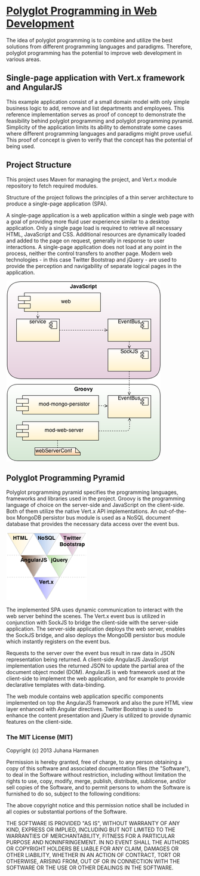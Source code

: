 # [Polyglot Programming in Web Development](http://urn.fi/URN:NBN:fi:tty-201309131343) #

The idea of polyglot programming is to combine and utilize the best solutions from different programming languages and paradigms. Therefore, polyglot programming has the potential to improve web development in various areas.

## Single-page application with Vert.x framework and AngularJS ##

This example application consist of a small domain model with only simple business logic to add, remove and list departments and employees. This reference implementation serves as proof of concept to demonstrate the feasibility behind polyglot programming and polyglot programming pyramid. Simplicity of the application limits its ability to demonstrate some cases where different programming languages and paradigms might prove useful. This proof of concept is given to verify that the concept has the potential of being used.

## Project Structure ##

This project uses Maven for managing the project, and Vert.x module repository to fetch required modules.

Structure of the project follows the principles of a thin server architecture to produce a single-page application (SPA).

A single-page application is a web application within a single web page with a goal of providing more fluid user experience similar to a desktop application. Only a single page load is required to retrieve all necessary HTML, JavaScript and CSS. Additional resources are dynamically loaded and added to the page on request, generally in response to user interactions. A single-page application does not load at any point in the process, neither the control transfers to another page. Modern web technologies - in this case Twitter Bootstrap and jQuery - are used to provide the perception and navigability of separate logical pages in the application.

![Project structure of the Java project](project_structure_vertx.png)

## Polyglot Programming Pyramid ##

Polyglot programming pyramid specifies the programming languages, frameworks and libraries used in the project. Groovy is the programming language of choice on the server-side and JavaScript on the client-side. Both of them utilize the native Vert.x API implementations. An out-of-the-box MongoDB persistor bus module is used as a NoSQL document database that provides the necessary data access over the event bus.

![Polyglot programming pyramid of the Vertx project](pyramid_vertx.png)

The implemented SPA uses dynamic communication to interact with the web server behind the scenes. The Vert.x event bus is utilized in conjunction with SockJS to bridge the client-side with the server-side application. The server-side application deploys the web server, enables the SockJS bridge, and also deploys the MongoDB persistor bus module which instantly registers on the event bus.

Requests to the server over the event bus result in raw data in JSON representation being returned. A client-side AngularJS JavaScript implementation uses the returned JSON to update the partial area of the document object model (DOM). AngularJS is web framework used at the client-side to implement the web application, and for example to provide declarative templates with data-binding.

The web module contains web application specific components implemented on top the AngularJS framework and also the pure HTML view layer enhanced with Angular directives. Twitter Bootstrap is used to enhance the content presentation and jQuery is utilized to provide dynamic features on the client-side.

### The MIT License (MIT) ###

Copyright (c) 2013 Juhana Harmanen

Permission is hereby granted, free of charge, to any person obtaining a copy of
this software and associated documentation files (the "Software"), to deal in
the Software without restriction, including without limitation the rights to
use, copy, modify, merge, publish, distribute, sublicense, and/or sell copies of
the Software, and to permit persons to whom the Software is furnished to do so,
subject to the following conditions:

The above copyright notice and this permission notice shall be included in all
copies or substantial portions of the Software.

THE SOFTWARE IS PROVIDED "AS IS", WITHOUT WARRANTY OF ANY KIND, EXPRESS OR
IMPLIED, INCLUDING BUT NOT LIMITED TO THE WARRANTIES OF MERCHANTABILITY, FITNESS
FOR A PARTICULAR PURPOSE AND NONINFRINGEMENT. IN NO EVENT SHALL THE AUTHORS OR
COPYRIGHT HOLDERS BE LIABLE FOR ANY CLAIM, DAMAGES OR OTHER LIABILITY, WHETHER
IN AN ACTION OF CONTRACT, TORT OR OTHERWISE, ARISING FROM, OUT OF OR IN
CONNECTION WITH THE SOFTWARE OR THE USE OR OTHER DEALINGS IN THE SOFTWARE.


